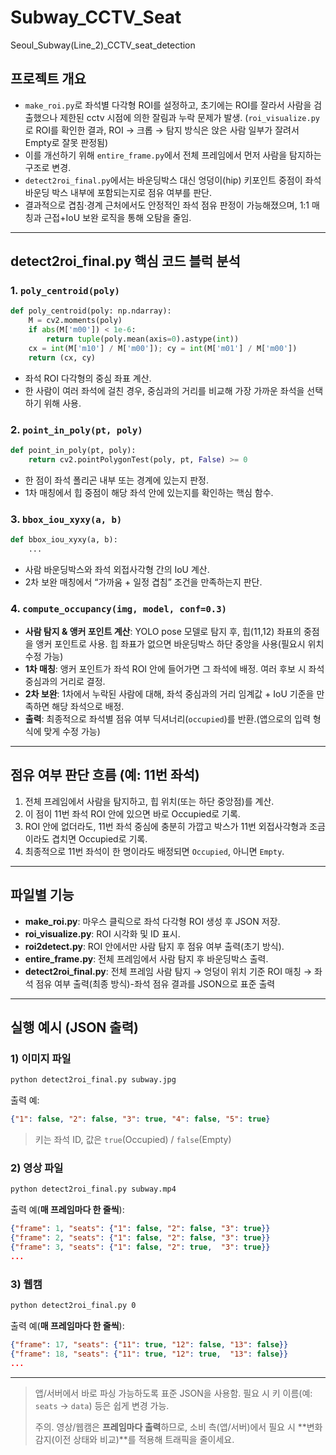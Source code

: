 # Subway_CCTV_Seat
Seoul_Subway(Line_2)_CCTV_seat_detection


## 프로젝트 개요
- `make_roi.py`로 좌석별 다각형 ROI를 설정하고, 초기에는 ROI를 잘라서 사람을 검출했으나 제한된 cctv 시점에 의한 잘림과 누락 문제가 발생.
  (`roi_visualize.py`로 ROI를 확인한 결과, ROI → 크롭 → 탐지 방식은 앉은 사람 일부가 잘려서 Empty로 잘못 판정됨)
- 이를 개선하기 위해 `entire_frame.py`에서 전체 프레임에서 먼저 사람을 탐지하는 구조로 변경.
- `detect2roi_final.py`에서는 바운딩박스 대신 엉덩이(hip) 키포인트 중점이 좌석 바운딩 박스 내부에 포함되는지로 점유 여부를 판단.
- 결과적으로 겹침·경계 근처에서도 안정적인 좌석 점유 판정이 가능해졌으며, 1:1 매칭과 근접+IoU 보완 로직을 통해 오탐을 줄임.

---

## detect2roi_final.py 핵심 코드 블럭 분석

### 1. `poly_centroid(poly)`
```python
def poly_centroid(poly: np.ndarray):
    M = cv2.moments(poly)
    if abs(M['m00']) < 1e-6:
        return tuple(poly.mean(axis=0).astype(int))
    cx = int(M['m10'] / M['m00']); cy = int(M['m01'] / M['m00'])
    return (cx, cy)
````

* 좌석 ROI 다각형의 중심 좌표 계산.
* 한 사람이 여러 좌석에 걸친 경우, 중심과의 거리를 비교해 가장 가까운 좌석을 선택하기 위해 사용.

### 2. `point_in_poly(pt, poly)`

```python
def point_in_poly(pt, poly):
    return cv2.pointPolygonTest(poly, pt, False) >= 0
```

* 한 점이 좌석 폴리곤 내부 또는 경계에 있는지 판정.
* 1차 매칭에서 힙 중점이 해당 좌석 안에 있는지를 확인하는 핵심 함수.

### 3. `bbox_iou_xyxy(a, b)`

```python
def bbox_iou_xyxy(a, b):
    ...
```

* 사람 바운딩박스와 좌석 외접사각형 간의 IoU 계산.
* 2차 보완 매칭에서 “가까움 + 일정 겹침” 조건을 만족하는지 판단.

### 4. `compute_occupancy(img, model, conf=0.3)`

* **사람 탐지 & 앵커 포인트 계산**: YOLO pose 모델로 탐지 후, 힙(11,12) 좌표의 중점을 앵커 포인트로 사용. 힙 좌표가 없으면 바운딩박스 하단 중앙을 사용(필요시 위치 수정 가능)
* **1차 매칭**: 앵커 포인트가 좌석 ROI 안에 들어가면 그 좌석에 배정. 여러 후보 시 좌석 중심과의 거리로 결정.
* **2차 보완**: 1차에서 누락된 사람에 대해, 좌석 중심과의 거리 임계값 + IoU 기준을 만족하면 해당 좌석으로 배정.
* **출력**: 최종적으로 좌석별 점유 여부 딕셔너리(`occupied`)를 반환.(앱으로의 입력 형식에 맞게 수정 가능)

---

## 점유 여부 판단 흐름 (예: 11번 좌석)

1. 전체 프레임에서 사람을 탐지하고, 힙 위치(또는 하단 중앙점)를 계산.
2. 이 점이 11번 좌석 ROI 안에 있으면 바로 Occupied로 기록.
3. ROI 안에 없더라도, 11번 좌석 중심에 충분히 가깝고 박스가 11번 외접사각형과 조금이라도 겹치면 Occupied로 기록.
4. 최종적으로 11번 좌석이 한 명이라도 배정되면 `Occupied`, 아니면 `Empty`.

---

## 파일별 기능

* **make\_roi.py**: 마우스 클릭으로 좌석 다각형 ROI 생성 후 JSON 저장.
* **roi\_visualize.py**: ROI 시각화 및 ID 표시.
* **roi2detect.py**: ROI 안에서만 사람 탐지 후 점유 여부 출력(초기 방식).
* **entire\_frame.py**: 전체 프레임에서 사람 탐지 후 바운딩박스 출력.
* **detect2roi\_final.py**: 전체 프레임 사람 탐지 → 엉덩이 위치 기준 ROI 매칭 → 좌석 점유 여부 출력(최종 방식)-좌석 점유 결과를 JSON으로 표준 출력

---


## 실행 예시 (JSON 출력)

### 1) 이미지 파일

```bash
python detect2roi_final.py subway.jpg
```

출력 예:

```json
{"1": false, "2": false, "3": true, "4": false, "5": true}
```

> 키는 좌석 ID, 값은 `true`(Occupied) / `false`(Empty)

### 2) 영상 파일

```bash
python detect2roi_final.py subway.mp4
```

출력 예(**매 프레임마다 한 줄씩**):

```json
{"frame": 1, "seats": {"1": false, "2": false, "3": true}}
{"frame": 2, "seats": {"1": false, "2": false, "3": true}}
{"frame": 3, "seats": {"1": false, "2": true,  "3": true}}
...
```

### 3) 웹캠

```bash
python detect2roi_final.py 0
```

출력 예(**매 프레임마다 한 줄씩**):

```json
{"frame": 17, "seats": {"11": true, "12": false, "13": false}}
{"frame": 18, "seats": {"11": true, "12": true,  "13": false}}
...
```

---

> 앱/서버에서 바로 파싱 가능하도록 표준 JSON을 사용함. 필요 시 키 이름(예: `seats` → `data`) 등은 쉽게 변경 가능.
> 
> 주의. 영상/웹캠은 **프레임마다 출력**하므로, 소비 측(앱/서버)에서 필요 시 \*\*변화 감지(이전 상태와 비교)\*\*를 적용해 트래픽을 줄이세요.
